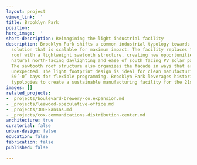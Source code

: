 ```yaml
---
layout: project
vimeo_link: ''
title: Brooklyn Park
position: 
hero_image: ''
short-description: Reimagining the light industrial facility
description: Brooklyn Park shifts a common industrial typology towards a sustainable
  solution that is scalable for maximum impact. The facility replaces the common flat
  roof with a lightweight sawtooth structure, creating new opportunities for diffuse
  natural north-facing daylighting and ease of south facing PV solar panel installation.
  The sawtooth roof structure also organizes the facade in ways that are dynamic and
  unexpected. The light footprint design is ideal for clean manufacturing, introducing
  50’-0” bays for flexible programming. Brooklyn Park leverages historic industrial
  typologies to create a sustainable manufacturing facility for the 21st century.
images: []
related_projects:
- _projects/boulevard-brewery-co.expansion.md
- _projects/leawood-speculative-office.md
- _projects/300-kansas.md
- _projects/cox-communications-distribution-center.md
architecture: true
curatorial: false
urban-design: false
education: false
fabrication: false
published: false

---
```

